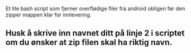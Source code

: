 Et lite bash script som fjerner overflødige filer fra android obligen før den zipper mappen klar for innlevering.


##  Husk å skrive inn navnet ditt på linje 2 i scriptet om du ønsker at zip filen skal ha riktig navn.
